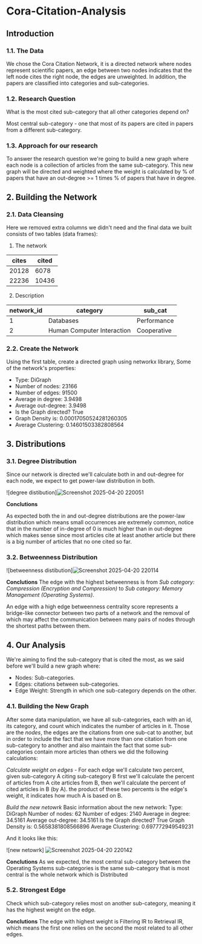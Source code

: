 # Cora-Citation-Analysis


## Introduction
### 1.1. The Data

We chose the Cora Citation Network, it is a directed network where nodes represent scientific papers, an edge between two nodes indicates that the left node cites the right node, the edges are unweighted. In addition, the papers are classified into categories and sub-categories.

### 1.2. Research Question

What is the most cited sub-category that all other categories depend on?

Most central sub-category - one that most of its papers are cited in papers from a different sub-category.

### 1.3. Approach for our research

To answer the research question we're going to build a new graph where each node is a collection of articles from the same sub-category. This new graph will be directed and weighted where the weight is calculated by % of papers that have an out-degree >= 1 times % of papers that have in degree.

## 2. Building the Network
### 2.1. Data Cleansing
Here we removed extra columns we didn't need and the final data we built consists of two tables (data frames):
1. The network

cites |    cited
------------ | -------------
20128 |    6078
22236 |    10436

2. Description

network_id |   category | sub_cat
------------ | ------------- | -------------
1 |    Databases |    Performance
2 |    Human Computer Interaction |   Cooperative


### 2.2. Create the Network

Using the first table, create a directed graph using networkx library, Some of the network's properties:
- Type: DiGraph
- Number of nodes: 23166
- Number of edges: 91500
- Average in degree:   3.9498
- Average out-degree:   3.9498
- Is the Graph directed? True
- Graph Density is: 0.00017050524281260305
- Average Clustering: 0.14601503382808564

## 3. Distributions
### 3.1. Degree Distribution

Since our network is directed we'll calculate both in and out-degree for each node, we expect to get power-law distribution in both.

![degree distibution]![Screenshot 2025-04-20 220051](https://github.com/user-attachments/assets/27df5564-a5a4-4314-8689-b673be4c4b13)



__Conclutions__

As expected both the in and out-degree distributions are the power-law distribution which means small occurrences are extremely common, notice that in the number of in-degree of 0 is much higher than in out-degree which makes sense since most articles cite at least another article but there is a big number of articles that no one cited so far.

### 3.2. Betweenness Distribution 


![betweenness distibution]![Screenshot 2025-04-20 220114](https://github.com/user-attachments/assets/a247e7bb-6ee1-496c-a200-16edcc4dc2a4)

__Conclutions__
The edge with the highest betweenness is from _Sub category: Compression (Encryption and Compression)_ to 
_Sub category: Memory Management (Operating Systems)_.

An edge with a high edge betweenness centrality score represents a bridge-like connector between two parts of a network and the removal of which may affect the communication between many pairs of nodes through the shortest paths between them.

## 4. Our Analysis

We're aiming to find the sub-category that is cited the most, as we said before we'll build a new graph where:
- Nodes: Sub-categories.
- Edges: citations between sub-categories.
- Edge Weight: Strength in which one sub-category depends on the other.

### 4.1. Building the New Graph
After some data manipulation, we have all sub-categories, each with an id, its category, and count which indicates the number of articles in it. Those are the _nodes_, the edges are the citations from one sub-cat to another,  but in order to include the fact that we have more than one citation from one sub-category to another and also maintain the fact that some sub-categories contain more articles than others we did the following calculations: 

_Calculate weight on edges_ - 
For each edge we'll calculate two percent, given sub-category A citing sub-category B first we'll calculate the percent of articles from A cite articles from B, then we'll calculate the percent of cited articles in B (by A). the product of these two percents is the edge's weight, it indicates how much A is based on B.

_Build the new netowrk_ Basic information about the new network:
Type: DiGraph
Number of nodes: 62
Number of edges: 2140
Average in degree:  34.5161
Average out-degree:  34.5161
Is the Graph directed? True
Graph Density is: 0.5658381808566896
Average Clustering: 0.697772949549231

And it looks like this: 


![new netowrk] ![Screenshot 2025-04-20 220142](https://github.com/user-attachments/assets/22837ba5-7318-4cfd-bdf7-7d94f72d264b)

__Conclutions__
As we expected, the most central sub-category between the Operating Systems sub-categories is the same sub-category that is most central is the whole network which is Distributed


### 5.2. Strongest Edge
Check which sub-category relies most on another sub-category, meaning it has the highest weight on the edge.

__Conclutions__
The edge with highest weight is Filtering IR to Retrieval IR, which means the first one relies on the second the most related to all other edges.
